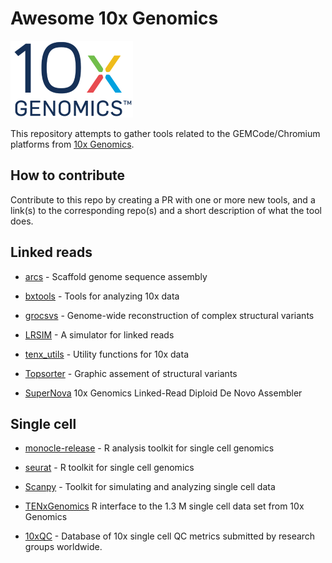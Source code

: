 Awesome 10x Genomics
====================
![10x genomics logo](10x_Genomics_Logo.png)

This repository attempts to gather tools related to the GEMCode/Chromium platforms from [10x Genomics](https://www.10xgenomics.com).

How to contribute
-----------------

Contribute to this repo by creating a PR with one or more new tools, and a link(s) to the corresponding repo(s) and a short description of what the tool does.

Linked reads
------------

* [arcs](https://github.com/bcgsc/arcs) -
Scaffold genome sequence assembly

* [bxtools](https://github.com/walaj/bxtools) -
Tools for analyzing 10x data

* [grocsvs](https://github.com/grocsvs/grocsvs) -
Genome-wide reconstruction of complex structural variants

* [LRSIM](https://github.com/aquaskyline/LRSIM) -
A simulator for linked reads

* [tenx_utils](https://github.com/friend1ws/tenx_utils) -
Utility functions for 10x data

* [Topsorter](https://github.com/hanfang/Topsorter) -
Graphic assement of structural variants

* [SuperNova](https://github.com/10XGenomics/supernova)
10x Genomics Linked-Read Diploid De Novo Assembler

Single cell
-----------

* [monocle-release](https://github.com/cole-trapnell-lab/monocle-release) -
R analysis toolkit for single cell genomics

* [seurat](https://github.com/satijalab/seurat) -
R toolkit for single cell genomics

* [Scanpy](https://github.com/theislab/scanpy) -
Toolkit for simulating and analyzing single cell data

* [TENxGenomics](https://github.com/mtmorgan/TENxGenomics)
R interface to the 1.3 M single cell data set from 10x Genomics

* [10xQC](http://10xqc.com/) -
Database of 10x single cell QC metrics submitted by research groups worldwide.

